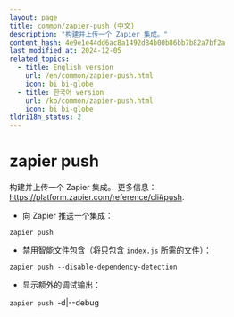 ```yaml
---
layout: page
title: common/zapier-push (中文)
description: "构建并上传一个 Zapier 集成。"
content_hash: 4e9e1e44dd6ac8a1492d84b00b86bb7b82a7bf2a
last_modified_at: 2024-12-05
related_topics:
  - title: English version
    url: /en/common/zapier-push.html
    icon: bi bi-globe
  - title: 한국어 version
    url: /ko/common/zapier-push.html
    icon: bi bi-globe
tldri18n_status: 2
---
```

# zapier push

构建并上传一个 Zapier 集成。
更多信息：<https://platform.zapier.com/reference/cli#push>.

- 向 Zapier 推送一个集成：

`zapier push`

- 禁用智能文件包含（将只包含 `index.js` 所需的文件）：

`zapier push --disable-dependency-detection`

- 显示额外的调试输出：

`zapier push `<span class="tldr-var badge badge-pill bg-dark-lm bg-white-dm text-white-lm text-dark-dm font-weight-bold">-d|--debug</span>
